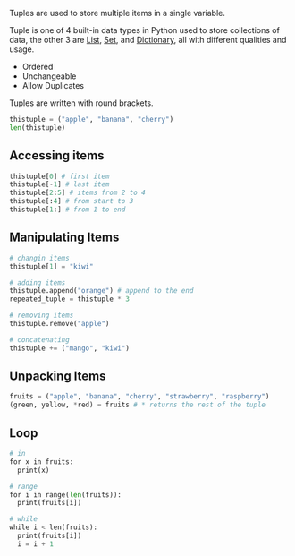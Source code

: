 Tuples are used to store multiple items in a single variable.

Tuple is one of 4 built-in data types in Python used to store collections of data, the other 3 are [List](https://www.w3schools.com/python/python_lists.asp), [Set](https://www.w3schools.com/python/python_sets.asp), and [Dictionary](https://www.w3schools.com/python/python_dictionaries.asp), all with different qualities and usage.

- Ordered
- Unchangeable
- Allow Duplicates

Tuples are written with round brackets.

```python
thistuple = ("apple", "banana", "cherry")
len(thistuple)
```

## Accessing items

```python
thistuple[0] # first item
thistuple[-1] # last item
thistuple[2:5] # items from 2 to 4
thistuple[:4] # from start to 3
thistuple[1:] # from 1 to end
```

## Manipulating Items

```python
# changin items
thistuple[1] = "kiwi"

# adding items
thistuple.append("orange") # append to the end
repeated_tuple = thistuple * 3

# removing items
thistuple.remove("apple")

# concatenating
thistuple += ("mango", "kiwi")
```

## Unpacking Items

```python
fruits = ("apple", "banana", "cherry", "strawberry", "raspberry")
(green, yellow, *red) = fruits # * returns the rest of the tuple
```

## Loop

```python
# in
for x in fruits:
  print(x)

# range
for i in range(len(fruits)):
  print(fruits[i])

# while
while i < len(fruits):  
  print(fruits[i])  
  i = i + 1
```